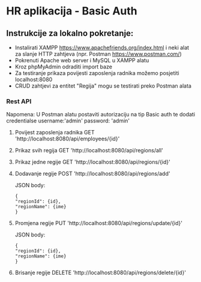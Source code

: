 # HR aplikacija - Basic Auth 

## Instrukcije za lokalno pokretanje:
- Instalirati XAMPP https://www.apachefriends.org/index.html i neki alat za slanje HTTP zahtjeva (npr. Postman https://www.postman.com/)
- Pokrenuti Apache web server i MySQL u XAMPP alatu
- Kroz phpMyAdmin odraditi import baze
- Za testiranje prikaza povijesti zaposlenja radnika možemo posjetiti localhost:8080
- CRUD zahtjevi za entitet "Regija" mogu se testirati preko Postman alata

### Rest API
Napomena: U Postman alatu postaviti autorizaciju na tip Basic auth te dodati credentialse
username:'admin' password: 'admin'
1. Povijest zaposlenja radnika
    GET 'http://localhost:8080/api/employees/{id}'
2. Prikaz svih regija
    GET 'http://localhost:8080/api/regions/all'
3. Prikaz jedne regije
    GET 'http://localhost:8080/api/regions/{id}'
4. Dodavanje regije
    POST 'http://localhost:8080/api/regions/add'
    
    JSON body:
    ```
    {
    "regionId": {id},
    "regionName": {ime}
    }
    ```

5. Promjena regije
    PUT 'http://localhost:8080/api/regions/update/{id}'

    JSON body:
    ```
    {
    "regionId": {id},
    "regionName": {ime}
    }
    ```

6. Brisanje regije
    DELETE 'http://localhost:8080/api/regions/delete/{id}'

